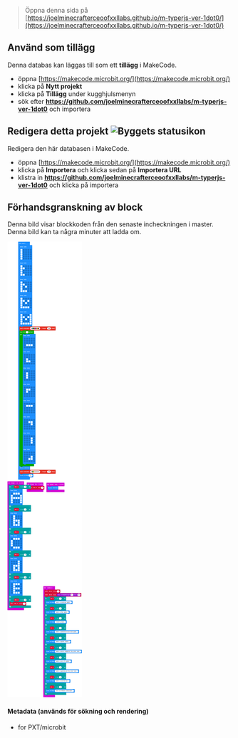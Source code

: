 
> Öppna denna sida på [https://joelminecrafterceoofxxllabs.github.io/m-typerjs-ver-1dot0/](https://joelminecrafterceoofxxllabs.github.io/m-typerjs-ver-1dot0/)

## Använd som tillägg

Denna databas kan läggas till som ett **tillägg** i MakeCode.

* öppna [https://makecode.microbit.org/](https://makecode.microbit.org/)
* klicka på **Nytt projekt**
* klicka på **Tillägg** under kugghjulsmenyn
* sök efter **https://github.com/joelminecrafterceoofxxllabs/m-typerjs-ver-1dot0** och importera

## Redigera detta projekt ![Byggets statusikon](https://github.com/joelminecrafterceoofxxllabs/m-typerjs-ver-1dot0/workflows/MakeCode/badge.svg)

Redigera den här databasen i MakeCode.

* öppna [https://makecode.microbit.org/](https://makecode.microbit.org/)
* klicka på **Importera** och klicka sedan på **Importera URL**
* klistra in **https://github.com/joelminecrafterceoofxxllabs/m-typerjs-ver-1dot0** och klicka på importera

## Förhandsgranskning av block

Denna bild visar blockkoden från den senaste incheckningen i master.
Denna bild kan ta några minuter att ladda om.

![En renderad vy av blocken](https://github.com/joelminecrafterceoofxxllabs/m-typerjs-ver-1dot0/raw/master/.github/makecode/blocks.png)

#### Metadata (används för sökning och rendering)

* for PXT/microbit
<script src="https://makecode.com/gh-pages-embed.js"></script><script>makeCodeRender("{{ site.makecode.home_url }}", "{{ site.github.owner_name }}/{{ site.github.repository_name }}");</script>
